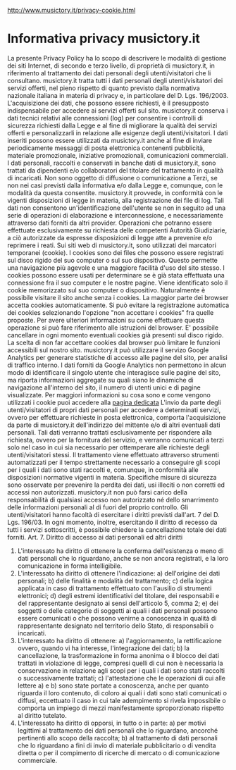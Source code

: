 http://www.musictory.it/privacy-cookie.html

Informativa privacy **musictory.it**
====================================

La presente Privacy Policy ha lo scopo di descrivere le modalità di gestione dei siti Internet, di secondo e terzo livello, di proprietà di musictory.it, in riferimento al trattamento dei dati personali degli utenti/visitatori che li consultano.
musictory.it tratta tutti i dati personali degli utenti/visitatori dei servizi offerti, nel pieno rispetto di quanto previsto dalla normativa nazionale italiana in materia di privacy e, in particolare del D. Lgs. 196/2003.
L'acquisizione dei dati, che possono essere richiesti, è il presupposto indispensabile per accedere ai servizi offerti sul sito. musictory.it conserva i dati tecnici relativi alle connessioni (log) per consentire i controlli di sicurezza richiesti dalla Legge e al fine di migliorare la qualità dei servizi offerti e personalizzarli in relazione alle esigenze degli utenti/visitatori.
I dati inseriti possono essere utilizzati da musictory.it anche al fine di inviare periodicamente messaggi di posta elettronica contenenti pubblicità, materiale promozionale, iniziative promozionali, comunicazioni commerciali.
I dati personali, raccolti e conservati in banche dati di musictory.it, sono trattati da dipendenti e/o collaboratori del titolare del trattamento in qualità di incaricati. Non sono oggetto di diffusione o comunicazione a Terzi, se non nei casi previsti dalla informativa e/o dalla Legge e, comunque, con le modalità da questa consentite.
musictory.it provvede, in conformità con le vigenti disposizioni di legge in materia, alla registrazione dei file di log. Tali dati non consentono un'identificazione dell'utente se non in seguito ad una serie di operazioni di elaborazione e interconnessione, e necessariamente attraverso dati forniti da altri provider. Operazioni che potranno essere effettuate esclusivamente su richiesta delle competenti Autorità Giudiziarie, a ciò autorizzate da espresse disposizioni di legge atte a prevenire e/o reprimere i reati.
Sui siti web di musictory.it, sono utilizzati dei marcatori temporanei (cookie).
I cookies sono dei files che possono essere registrati sul disco rigido del suo computer o sul suo dispositivo. Questo permette una navigazione più agevole e una maggiore facilità d'uso del sito stesso.
I cookies possono essere usati per determinare se è già stata effettuata una connessione fra il suo computer e le nostre pagine. Viene identificato solo il cookie memorizzato sul suo computer o dispositivo.
Naturalmente è possibile visitare il sito anche senza i cookies. La maggior parte dei browser accetta cookies automaticamente. Si può evitare la registrazione automatica dei cookies selezionando l'opzione "non accettare i cookies" fra quelle proposte. Per avere ulteriori informazioni su come effettuare questa operazione si può fare riferimento alle istruzioni del browser. E' possibile cancellare in ogni momento eventuali cookies già presenti sul disco rigido. La scelta di non far accettare cookies dal browser può limitare le funzioni accessibili sul nostro sito.
musictory.it può utilizzare il servizo Google Analytics per generare statistiche di accesso alle pagine del sito, per analisi di traffico interno. I dati forniti da Google Analytics non permettono in alcun modo di identificare il singolo utente che interagisce sulle pagine del sito, ma riporta informazioni aggregate su quali siano le dinamiche di navigazione all'interno del sito, il numero di utenti unici e di pagine visualizzate.
Per maggiori informazioni su cosa sono e come vengono utilizzati i cookie puoi accedere alla [pagina dedicata](cookie.html)
L'invio da parte degli utenti/visitatori di propri dati personali per accedere a determinati servizi, ovvero per effettuare richieste in posta elettronica, comporta l'acquisizione da parte di musictory.it dell'indirizzo del mittente e/o di altri eventuali dati personali. Tali dati verranno trattati esclusivamente per rispondere alla richiesta, ovvero per la fornitura del servizio, e verranno comunicati a terzi solo nel caso in cui sia necessario per ottemperare alle richieste degli utenti/visitatori stessi.
Il trattamento viene effettuato attraverso strumenti automatizzati per il tempo strettamente necessario a conseguire gli scopi per i quali i dati sono stati raccolti e, comunque, in conformità alle disposizioni normative vigenti in materia.
Specifiche misure di sicurezza sono osservate per prevenire la perdita dei dati, usi illeciti o non corretti ed accessi non autorizzati.
musictory.it non può farsi carico della responsabilità di qualsiasi accesso non autorizzato né dello smarrimento delle informazioni personali al di fuori del proprio controllo.
Gli utenti/visitatori hanno facoltà di esercitare i diritti previsti dall'art. 7 del D. Lgs. 196/03. In ogni momento, inoltre, esercitando il diritto di recesso da tutti i servizi sottoscritti, è possibile chiedere la cancellazione totale dei dati forniti.
Art. 7. Diritto di accesso ai dati personali ed altri diritti
1. L'interessato ha diritto di ottenere la conferma dell'esistenza o meno di dati personali che lo riguardano, anche se non ancora registrati, e la loro comunicazione in forma intelligibile.
2. L'interessato ha diritto di ottenere l'indicazione:
a) dell'origine dei dati personali;
b) delle finalità e modalità del trattamento;
c) della logica applicata in caso di trattamento effettuato con l'ausilio di strumenti elettronici;
d) degli estremi identificativi del titolare, dei responsabili e del rappresentante designato ai sensi dell'articolo 5, comma 2;
e) dei soggetti o delle categorie di soggetti ai quali i dati personali possono essere comunicati o che possono venirne a conoscenza in qualità di rappresentante designato nel territorio dello Stato, di responsabili o incaricati.
3. L'interessato ha diritto di ottenere:
a) l'aggiornamento, la rettificazione ovvero, quando vi ha interesse, l'integrazione dei dati;
b) la cancellazione, la trasformazione in forma anonima o il blocco dei dati trattati in violazione di legge, compresi quelli di cui non è necessaria la conservazione in relazione agli scopi per i quali i dati sono stati raccolti o successivamente trattati;
c) l'attestazione che le operazioni di cui alle lettere a) e b) sono state portate a conoscenza, anche per quanto riguarda il loro contenuto, di coloro ai quali i dati sono stati comunicati o diffusi, eccettuato il caso in cui tale adempimento si rivela impossibile o comporta un impiego di mezzi manifestamente sproporzionato rispetto al diritto tutelato.
4. L'interessato ha diritto di opporsi, in tutto o in parte:
a) per motivi legittimi al trattamento dei dati personali che lo riguardano, ancorché pertinenti allo scopo della raccolta;
b) al trattamento di dati personali che lo riguardano a fini di invio di materiale pubblicitario o di vendita diretta o per il compimento di ricerche di mercato o di comunicazione commerciale.


